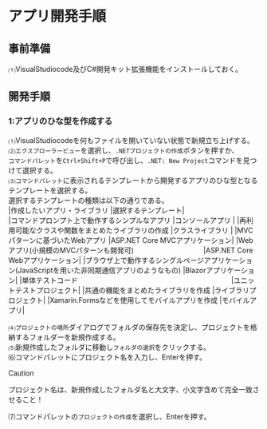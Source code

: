 
# アプリ開発手順  
## 事前準備
⑴VisualStudiocode及びC#開発キット拡張機能をインストールしておく。  

## 開発手順  
  
### 1:アプリのひな型を作成する  
⑴VisualStudiocodeを何もファイルを開いていない状態で新規立ち上げする。  
⑵`エクスプローラービュー`を選択し、`.NETプロジェクトの作成`ボタンを押すか、  
  `コマンドパレット`を`Ctrl+Shift+P`で呼び出し、`.NET: New Project`コマンドを見つけて選択する。  
⑶`コマンドパレット`に表示されるテンプレートから開発するアプリのひな型となるテンプレートを選択する。  
  選択するテンプレートの種類は以下の通りである。  
  |作成したいアプリ・ライブラリ                            |選択するテンプレート|  
  |コマンドプロンプト上で動作するシンプルなアプリ            |コンソールアプリ    |
  |再利用可能なクラスや関数をまとめたライブラリの作成         |クラスライブラリ   |
  |MVCパターンに基づいたWebアプリ                          |ASP.NET Core MVCアプリケーション|
  |Webアプリ(小規模のMVCパターンも開発可)　　　　　　　　　　|ASP.NET Core Webアプリケーション|
  |ブラウザ上で動作するシングルページアプリケーション(JavaScriptを用いた非同期通信アプリのようなもの)         |Blazorアプリケーション|
  |単体テストコード　　　　　　　　　　　　　　　　　　　　　　|ユニットテストプロジェクト|
  |共通の機能をまとめたライブラリを作成                      |ライブラリプロジェクト|
  |Xamarin.Formsなどを使用してモバイルアプリを作成           |モバイルアプリ|

⑷`プロジェクトの場所`ダイアログでフォルダの保存先を決定し、プロジェクトを格納するフォルダーを新規作成する。  
⑸新規作成したフォルダに移動し`フォルダの選択`をクリックする。  
⑹コマンドパレットにプロジェクト名を入力し、Enterを押す。
>[!CAUTION]
>プロジェクト名は、新規作成したフォルダ名と大文字、小文字含めて完全一致させること！  

⑺コマンドパレットの`プロジェクトの作成`を選択し、Enterを押す。  



